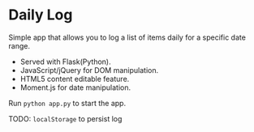 # Daily Log

Simple app that allows you to log a list of items daily for a specific date range.

* Served with Flask(Python). 
* JavaScript/jQuery for DOM manipulation.
* HTML5 content editable feature.
* Moment.js for date manipulation.


Run `python app.py` to start the app.

TODO: `localStorage` to persist log

